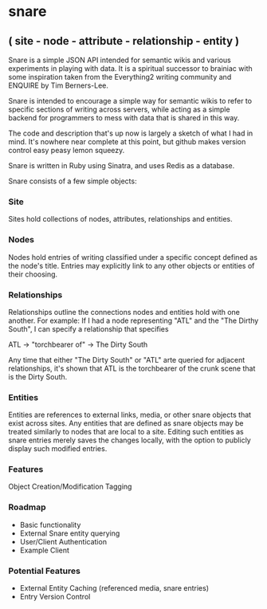 # snare
## ( site - node - attribute - relationship - entity )

Snare is a simple JSON API intended for semantic wikis and various experiments in playing with data. It is a spiritual successor to brainiac with some inspiration taken from the Everything2 writing community and ENQUIRE by Tim Berners-Lee.

Snare is intended to encourage a simple way for semantic wikis to refer to specific sections of writing across servers, while acting as a simple backend for programmers to mess with data that is shared in this way.

The code and description that's up now is largely a sketch of what I had in mind. It's nowhere near complete at this point, but github makes version control easy peasy lemon squeezy.

Snare is written in Ruby using Sinatra, and uses Redis as a database.

Snare consists of a few simple objects:

### Site

Sites hold collections of nodes, attributes, relationships and entities.

### Nodes

Nodes hold entries of writing classified under a specific concept defined as the node's title. Entries may explicitly link to any other objects or entities of their choosing.

### Relationships

Relationships outline the connections nodes and entities hold with one another. For example: If I had a node representing "ATL" and the "The Dirthy South", I can specify a relationship that specifies

ATL -> "torchbearer of" -> The Dirty South

Any time that either "The Dirty South" or "ATL" arte queried for adjacent relationships, it's shown that ATL is the torchbearer of the crunk scene that is the Dirty South.

### Entities

Entities are references to external links, media, or other snare objects that exist across sites. Any entities that are defined as snare objects may be treated similarly to nodes that are local to a site. Editing such entities as snare entries merely saves the changes locally, with the option to publicly display such modified entries.

### Features
Object Creation/Modification
Tagging

### Roadmap

* Basic functionality
* External Snare entity querying
* User/Client Authentication
* Example Client

### Potential Features
* External Entity Caching (referenced media, snare entries)
* Entry Version Control
